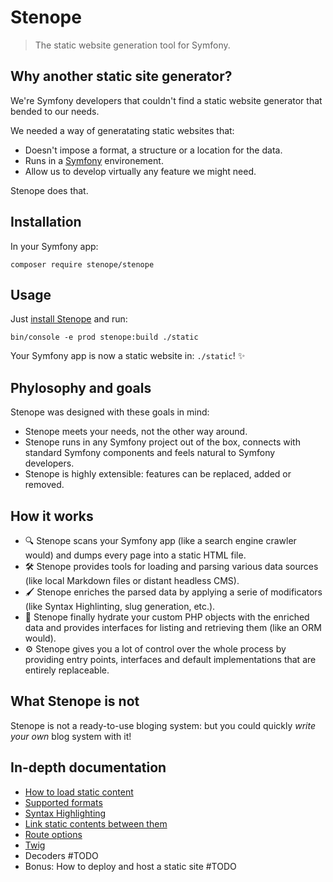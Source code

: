 # Stenope

> The static website generation tool for Symfony.

## Why another static site generator?

We're Symfony developers that couldn't find a static website generator that bended to our needs.

We needed a way of generatating static websites that:

- Doesn't impose a format, a structure or a location for the data.
- Runs in a [Symfony](symfony.com) environement.
- Allow us to develop virtually any feature we might need.

Stenope does that.

## Installation

In your Symfony app:

    composer require stenope/stenope

## Usage

Just [install Stenope](#installation) and run:

    bin/console -e prod stenope:build ./static

Your Symfony app is now a static website in: `./static`! ✨

## Phylosophy and goals

Stenope was designed with these goals in mind:

- Stenope meets your needs, not the other way around.
- Stenope runs in any Symfony project out of the box, connects with standard Symfony components and feels natural to Symfony developers.
- Stenope is highly extensible: features can be replaced, added or removed.

## How it works

- 🔍 Stenope scans your Symfony app (like a search engine crawler would) and dumps every page into a static HTML file.
- 🛠 Stenope provides tools for loading and parsing various data sources (like local Markdown files or distant headless CMS).
- 🖌 Stenope enriches the parsed data by applying a serie of modificators (like Syntax Highlinting, slug generation, etc.).
- 🧲 Stenope finally hydrate your custom PHP objects with the enriched data and provides interfaces for listing and retrieving them (like an ORM would).
- ⚙️ Stenope gives you a lot of control over the whole process by providing entry points, interfaces and default implementations that are entirely replaceable.

## What Stenope is not

Stenope is not a ready-to-use bloging system: but you could quickly _write your own_ blog system with it!

## In-depth documentation

- [How to load static content](doc/loading-content.md)
- [Supported formats](doc/supported-formats.md)
- [Syntax Highlighting](doc/syntax-highlighting.md)
- [Link static contents between them](doc/link-contents.md)
- [Route options](doc/route-options.md)
- [Twig](doc/twig.md)
- Decoders #TODO
- Bonus: How to deploy and host a static site #TODO
